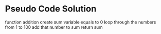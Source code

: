 # Pseudo Code Solution
function addition
    create sum variable equals to 0
    loop through the numbers from 1 to 100
        add that number to sum
    return sum